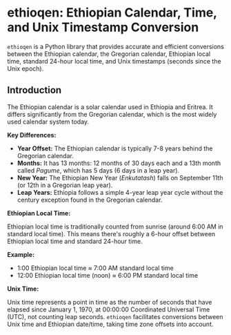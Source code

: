 # ethioqen: Ethiopian Calendar, Time, and Unix Timestamp Conversion

<!-- [![PyPI version](https://badge.fury.io/py/ethioqen.svg)](https://badge.fury.io/py/ethioqen)
[![License](https://img.shields.io/badge/License-MIT-yellow.svg)](https://opensource.org/licenses/MIT)
[![Build Status](https://github.com/<your-username>/ethioqen/actions/workflows/main.yml/badge.svg)](https://github.com/<your-username>/ethioqen/actions) -->

`ethioqen` is a Python library that provides accurate and efficient conversions between the Ethiopian calendar, the Gregorian calendar, Ethiopian local time, standard 24-hour local time, and Unix timestamps (seconds since the Unix epoch).

## Introduction

The Ethiopian calendar is a solar calendar used in Ethiopia and Eritrea. It differs significantly from the Gregorian calendar, which is the most widely used calendar system today.

**Key Differences:**

* **Year Offset:** The Ethiopian calendar is typically 7-8 years behind the Gregorian calendar.
* **Months:** It has 13 months: 12 months of 30 days each and a 13th month called *Pagume*, which has 5 days (6 days in a leap year).
* **New Year:** The Ethiopian New Year (*Enkutatash*) falls on September 11th (or 12th in a Gregorian leap year).
* **Leap Years:**  Ethiopia follows a simple 4-year leap year cycle without the century exception found in the Gregorian calendar.

**Ethiopian Local Time:**

Ethiopian local time is traditionally counted from sunrise (around 6:00 AM in standard local time). This means there's roughly a 6-hour offset between Ethiopian local time and standard 24-hour time.

**Example:**

* 1:00 Ethiopian local time ≈ 7:00 AM standard local time
* 12:00 Ethiopian local time (noon) ≈ 6:00 PM standard local time

**Unix Time:**

Unix time represents a point in time as the number of seconds that have elapsed since January 1, 1970, at 00:00:00 Coordinated Universal Time (UTC), not counting leap seconds. `ethioqen` facilitates conversions between Unix time and Ethiopian date/time, taking time zone offsets into account.

<!-- ## Installation

```bash
pip install ethioqen -->
